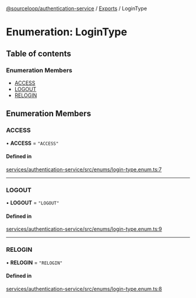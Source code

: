 [@sourceloop/authentication-service](../README.md) / [Exports](../modules.md) / LoginType

# Enumeration: LoginType

## Table of contents

### Enumeration Members

- [ACCESS](LoginType.md#access)
- [LOGOUT](LoginType.md#logout)
- [RELOGIN](LoginType.md#relogin)

## Enumeration Members

### ACCESS

• **ACCESS** = ``"ACCESS"``

#### Defined in

[services/authentication-service/src/enums/login-type.enum.ts:7](https://github.com/sourcefuse/loopback4-microservice-catalog/blob/00e854d46/services/authentication-service/src/enums/login-type.enum.ts#L7)

___

### LOGOUT

• **LOGOUT** = ``"LOGOUT"``

#### Defined in

[services/authentication-service/src/enums/login-type.enum.ts:9](https://github.com/sourcefuse/loopback4-microservice-catalog/blob/00e854d46/services/authentication-service/src/enums/login-type.enum.ts#L9)

___

### RELOGIN

• **RELOGIN** = ``"RELOGIN"``

#### Defined in

[services/authentication-service/src/enums/login-type.enum.ts:8](https://github.com/sourcefuse/loopback4-microservice-catalog/blob/00e854d46/services/authentication-service/src/enums/login-type.enum.ts#L8)
